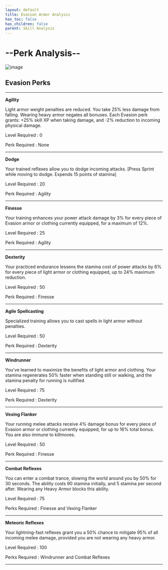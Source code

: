 ```yaml
---
layout: default
title: Evasion Armor Analysis
has_toc: false
has_children: false
parent: Skill Analysis
---
```


# --Perk Analysis--
![image](https://user-images.githubusercontent.com/26418143/157919392-df12526b-ad4e-4bd2-8fb6-93ae464be38c.png)

## Evasion Perks

---

**Agility**

Light armor weight penalties are reduced. You take 25% less damage from falling. Wearing heavy armor negates all bonuses. Each Evasion perk grants: +25% skill XP when taking damage, and -2% reduction to incoming physical damage.

Level Required : 0

Perk Required : None

---

**Dodge**

Your trained reflexes allow you to dodge incoming attacks. [Press Sprint while moving to dodge. Expends 15 points of stamina]

Level Required : 20

Perk Required : Agility

---

**Finesse**

Your training enhances your power attack damage by 3% for every piece of Evasion armor or clothing currently equipped, for a maximum of 12%.

Level Required : 25

Perk Required : Agility

---

**Dexterity**

Your practiced endurance lessens the stamina cost of power attacks by 6% for every piece of light armor or clothing equipped, up to 24% maximum reduction.

Level Required : 50

Perk Required : Finesse

---

**Agile Spellcasting**

Specialized training allows you to cast spells in light armor without penalties.

Level Required : 50

Perk Required : Dexterity

---

**Windrunner**

You've learned to maximize the benefits of light armor and clothing. Your stamina regenerates 50% faster when standing still or walking, and the stamina penalty for running is nullified.

Level Required : 75

Perk Required : Dexterity

---

**Vexing Flanker**

Your running melee attacks receive 4% damage bonus for every piece of Evasion armor or clothing currently equipped, for up to 16% total bonus. You are also immune to killmoves.

Level Required : 50

Perk Required : Finesse

---

**Combat Reflexes**

You can enter a combat trance, slowing the world around you by 50% for 30 seconds. The ability costs 90 stamina initially, and 5 stamina per second after. Wearing any Heavy Armor blocks this ability.

Level Required : 75

Perks Required : Finesse and Vexing Flanker

---

**Meteoric Reflexes**

Your lightning-fast reflexes grant you a 50% chance to mitigate 95% of all incoming melee damage, provided you are not wearing any heavy armor.

Level Required : 100

Perks Required : Windrunner and Combat Reflexes

---